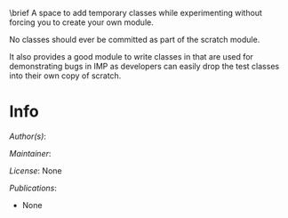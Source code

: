 \brief A space to add temporary classes while experimenting without forcing you to create your own module.

No classes should ever be committed as part of the scratch module.

It also provides a good module to write classes in that are used for
demonstrating bugs in IMP as developers can easily drop the test
classes into their own copy of scratch.

# Info

_Author(s)_:

_Maintainer_:

_License_: None

_Publications_:
- None
